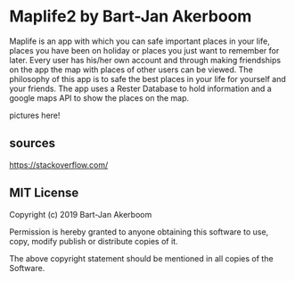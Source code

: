 # Maplife2 by Bart-Jan Akerboom

Maplife is an app with which you can safe important places in your life, places you have been
on holiday or places you just want to remember for later. Every user has his/her own account 
and through making friendships on the app the map with places of other users can be viewed.
The philosophy of this app is to safe the best places in your life for yourself and 
your friends. The app uses a Rester Database to hold information and a google maps API to
show the places on the map. 

pictures here!

## sources

https://stackoverflow.com/

## MIT License 

Copyright (c) 2019 Bart-Jan Akerboom

Permission is hereby granted to anyone obtaining this software to use, copy, modify
publish or distribute copies of it. 

The above copyright statement should be mentioned in all copies of the Software.

